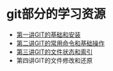 # git部分的学习资源
- [第一讲GIT的基础和安装](https://github.com/ynkonghao/resource/blob/master/mybook/git_book/01_git%E7%9A%84%E5%9F%BA%E7%A1%80%E5%92%8C%E5%AE%89%E8%A3%85.md)
- [第二讲GIT的常用命令和基础操作](https://github.com/ynkonghao/resource/blob/master/mybook/git_book/02_git%E7%9A%84%E5%B8%B8%E7%94%A8%E5%91%BD%E4%BB%A4.md)
- [第三讲GIT的文件状态和索引](https://github.com/ynkonghao/resource/blob/master/mybook/git_book/03_git%E7%9A%84%E5%87%A0%E7%A7%8D%E6%96%87%E4%BB%B6%E7%8A%B6%E6%80%81.md)
- 第四讲GIT的文件修改和还原

